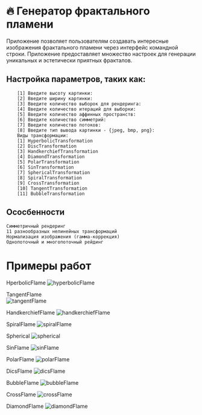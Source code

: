 

# 🔥 Генератор фрактального пламени

Приложение позволяет пользователям создавать интересные изображения фрактального пламени через интерфейс командной строки. Приложение предоставляет множество настроек для генерации уникальных и эстетически приятных фракталов.

## Настройка параметров, таких как:
        [1] Введите высоту картинки: 
        [2] Введите ширину картинки: 
        [3] Введите количество выборок для рендеринга: 
        [4] Введите количество итераций для выборки: 
        [5] Введите количество аффинных пространств: 
        [6] Введите количество симметрий: 
        [7] Введите количество потоков: 
        [8] Введите тип вывода картинки - {jpeg, bmp, png}:
        Виды трансформации: 
        [1] HyperbolicTransformation
        [2] DiscTransformation
        [3] HandkerchiefTransformation
        [4] DiamondTransformation
        [5] PolarTransformation
        [6] SinTransformation
        [7] SphericalTransformation
        [8] SpiralTransformation
        [9] CrossTransformation
        [10] TangentTransformation
        [11] BubbleTransformation

## Ососбенности
    Симметричный рендеринг
    11 разнообразных нелинейных трансформаций
    Нормализация изображения (гамма-коррекция)
    Однопоточный и многопоточный рейдинг

# Примеры работ
HperbolicFlame
![hyperbolicFlame](https://github.com/user-attachments/assets/190665aa-aa33-41ea-a0b0-28ea665ca8e1)

TangentFlame        
![tangentFlame](https://github.com/user-attachments/assets/8d7f05c3-7342-47d6-8fd9-d768510fc25d)

HandkerchiefFlame
![handkerchiefFlame](https://github.com/user-attachments/assets/d8d2992b-b8d0-4360-a866-a98488e56e18)

SpiralFlame
![spiralFlame](https://github.com/user-attachments/assets/9e01c68b-cc55-49da-bb72-08f318721c71)

Spherical
![spherical](https://github.com/user-attachments/assets/cbecc029-dde4-49b2-bf56-170924b2c90f)

SinFlame
![sinFlame](https://github.com/user-attachments/assets/3980fd3d-ab02-4a41-b8f1-d81e833a51c6)

PolarFlame
![polarFlame](https://github.com/user-attachments/assets/6e65b4fe-4a0b-4265-9e1a-95448c8313d0)


DicsFlame
![dicsFlame](https://github.com/user-attachments/assets/0193bac6-bd1b-40d4-be76-16805e96721c)

BubbleFlame
![bubbleFlame](https://github.com/user-attachments/assets/8b63ce66-d51e-4781-af51-a2ea3f206c8e)

CrossFlame
![crossFlame](https://github.com/user-attachments/assets/c9da321e-6e16-4f50-9628-73b95d525d83)

DiamondFlame
![diamondFlame](https://github.com/user-attachments/assets/ab10a57a-de94-4ef7-a321-aeba09d52d86)
